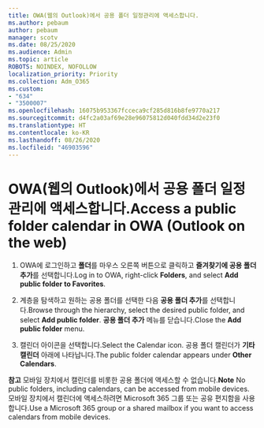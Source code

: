 ```yaml
---
title: OWA(웹의 Outlook)에서 공용 폴더 일정관리에 액세스합니다.
ms.author: pebaum
author: pebaum
manager: scotv
ms.date: 08/25/2020
ms.audience: Admin
ms.topic: article
ROBOTS: NOINDEX, NOFOLLOW
localization_priority: Priority
ms.collection: Adm_O365
ms.custom:
- "634"
- "3500007"
ms.openlocfilehash: 16075b953367fcceca9cf285d816b8fe9770a217
ms.sourcegitcommit: d4fc2a03af69e28e96075812d040fdd34d2e23f0
ms.translationtype: HT
ms.contentlocale: ko-KR
ms.lasthandoff: 08/26/2020
ms.locfileid: "46903596"
---
```

# <a name="access-a-public-folder-calendar-in-owa-outlook-on-the-web"></a><span data-ttu-id="1a7bc-102">OWA(웹의 Outlook)에서 공용 폴더 일정관리에 액세스합니다.</span><span class="sxs-lookup"><span data-stu-id="1a7bc-102">Access a public folder calendar in OWA (Outlook on the web)</span></span>

1. <span data-ttu-id="1a7bc-103">OWA에 로그인하고 **폴더**를 마우스 오른쪽 버튼으로 클릭하고 **즐겨찾기에 공용 폴더 추가**를 선택합니다.</span><span class="sxs-lookup"><span data-stu-id="1a7bc-103">Log in to OWA, right-click **Folders**, and select **Add public folder to Favorites**.</span></span>

2. <span data-ttu-id="1a7bc-104">계층을 탐색하고 원하는 공용 폴더를 선택한 다음 **공용 폴더 추가**를 선택합니다.</span><span class="sxs-lookup"><span data-stu-id="1a7bc-104">Browse through the hierarchy, select the desired public folder, and select **Add public folder**.</span></span> <span data-ttu-id="1a7bc-105">**공용 폴더 추가** 메뉴를 닫습니다.</span><span class="sxs-lookup"><span data-stu-id="1a7bc-105">Close the **Add public folder** menu.</span></span>  

3. <span data-ttu-id="1a7bc-106">캘린더 아이콘을 선택합니다.</span><span class="sxs-lookup"><span data-stu-id="1a7bc-106">Select the Calendar icon.</span></span> <span data-ttu-id="1a7bc-107">공용 폴더 캘린더가 **기타 캘린더** 아래에 나타납니다.</span><span class="sxs-lookup"><span data-stu-id="1a7bc-107">The public folder calendar appears under **Other Calendars**.</span></span>  

<span data-ttu-id="1a7bc-108">**참고** 모바일 장치에서 캘린더를 비롯한 공용 폴더에 액세스할 수 없습니다.</span><span class="sxs-lookup"><span data-stu-id="1a7bc-108">**Note** No public folders, including calendars, can be accessed from mobile devices.</span></span> <span data-ttu-id="1a7bc-109">모바일 장치에서 캘린더에 액세스하려면 Microsoft 365 그룹 또는 공유 편지함을 사용합니다.</span><span class="sxs-lookup"><span data-stu-id="1a7bc-109">Use a Microsoft 365 group or a shared mailbox if you want to access calendars from mobile devices.</span></span>